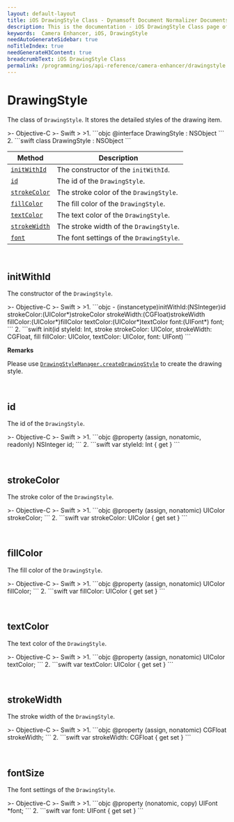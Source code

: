 ```yaml
---
layout: default-layout
title: iOS DrawingStyle Class - Dynamsoft Document Normalizer Documents
description: This is the documentation - iOS DrawingStyle Class page of Dynamsoft Camera Enhancer.
keywords:  Camera Enhancer, iOS, DrawingStyle
needAutoGenerateSidebar: true
noTitleIndex: true
needGenerateH3Content: true
breadcrumbText: iOS DrawingStyle Class
permalink: /programming/ios/api-reference/camera-enhancer/drawingstyle.html
---
```


# DrawingStyle

The class of `DrawingStyle`. It stores the detailed styles of the drawing item.

<div class="sample-code-prefix"></div>
>- Objective-C
>- Swift
>
>1. 
```objc
@interface DrawingStyle : NSObject
```
2. 
```swift
class DrawingStyle : NSObject
```

| Method | Description |
| ------ | ----------- |
| [`initWithId`](#initwithid) | The constructor of the `initWithId`. |
| [`id`](#id) | The id of the `DrawingStyle`. |
| [`strokeColor`](#strokecolor) | The stroke color of the `DrawingStyle`. |
| [`fillColor`](#fillcolor) | The fill color of the `DrawingStyle`. |
| [`textColor`](#textcolor) | The text color of the `DrawingStyle`. |
| [`strokeWidth`](#strokewidth) | The stroke width of the `DrawingStyle`. |
| [`font`](#font) | The font settings of the `DrawingStyle`. |

&nbsp;

## initWithId

The constructor of the `DrawingStyle`.

<div class="sample-code-prefix"></div>
>- Objective-C
>- Swift
>
>1. 
```objc
- (instancetype)initWithId:(NSInteger)id
               strokeColor:(UIColor*)strokeColor
               strokeWidth:(CGFloat)strokeWidth
                 fillColor:(UIColor*)fillColor
                 textColor:(UIColor*)textColor
                      font:(UIFont*) font;
```
2. 
```swift
init(id styleId: Int, stroke strokeColor: UIColor, strokeWidth: CGFloat, fill fillColor: UIColor, textColor: UIColor, font: UIFont)
```

**Remarks**

Please use [`DrawingStyleManager.createDrawingStyle`](drawingstylemanager.md#createdrawingstyle) to create the drawing style.

&nbsp;

## id

The id of the `DrawingStyle`.

<div class="sample-code-prefix"></div>
>- Objective-C
>- Swift
>
>1. 
```objc
@property (assign, nonatomic, readonly) NSInteger id;
```
2. 
```swift
var styleId: Int { get }
```

&nbsp;

## strokeColor

The stroke color of the `DrawingStyle`.

<div class="sample-code-prefix"></div>
>- Objective-C
>- Swift
>
>1. 
```objc
@property (assign, nonatomic) UIColor strokeColor;
```
2. 
```swift
var strokeColor: UIColor { get set }
```

&nbsp;

## fillColor

The fill color of the `DrawingStyle`.

<div class="sample-code-prefix"></div>
>- Objective-C
>- Swift
>
>1. 
```objc
@property (assign, nonatomic) UIColor fillColor;
```
2. 
```swift
var fillColor: UIColor { get set }
```

&nbsp;

## textColor

The text color of the `DrawingStyle`.

<div class="sample-code-prefix"></div>
>- Objective-C
>- Swift
>
>1. 
```objc
@property (assign, nonatomic) UIColor textColor;
```
2. 
```swift
var textColor: UIColor { get set }
```

&nbsp;

## strokeWidth

The stroke width of the `DrawingStyle`.

<div class="sample-code-prefix"></div>
>- Objective-C
>- Swift
>
>1. 
```objc
@property (assign, nonatomic) CGFloat strokeWidth;
```
2. 
```swift
var strokeWidth: CGFloat { get set }
```

&nbsp;

## fontSize

The font settings of the `DrawingStyle`.

<div class="sample-code-prefix"></div>
>- Objective-C
>- Swift
>
>1. 
```objc
@property (nonatomic, copy) UIFont *font;
```
2. 
```swift
var font: UIFont { get set }
```

&nbsp;
